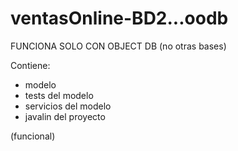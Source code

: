 # ventasOnline-BD2...oodb

FUNCIONA SOLO CON OBJECT DB (no otras bases)

Contiene: 
- modelo
- tests del modelo
- servicios del modelo
- javalin del proyecto

(funcional)
